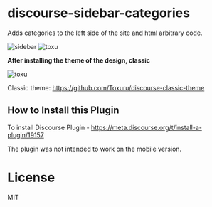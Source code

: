 # discourse-sidebar-categories


Adds categories to the left side of the site and html arbitrary code.


<img class="mfp-img" alt="sidebar" src="https://toxu.ru/uploads/default/original/2X/2/2ef863e26a3c007bb1581d436a259c003e37053a.jpeg" style="max-height: 589px;">


<img class="mfp-img" alt="toxu" src="https://toxu.ru/uploads/default/original/2X/6/6c3d88c1d2b0c831dbfae1a364befc8c483ca8c8.png">


**After installing the theme of the design, classic**


<img alt="toxu" src="https://toxu.ru/uploads/default/original/2X/a/a289ff7ca060c1b3359f8e057373e2abc7201cd4.png">


Classic theme: https://github.com/Toxuru/discourse-classic-theme

## How to Install this Plugin

To install Discourse Plugin - https://meta.discourse.org/t/install-a-plugin/19157

The plugin was not intended to work on the mobile version. 

# License

MIT
